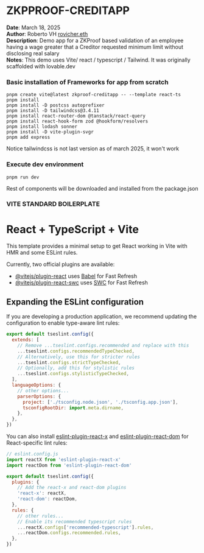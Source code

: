 # ZKPPROOF-CREDITAPP

**Date**: March 18, 2025  
**Author**: Roberto VH [rovicher.eth](https://x.com/RoberVH)  
**Description**: Demo app for a ZKProof based validation of an employee having a wage greater that a Creditor requested minimum limit without disclosing real salary  
**Notes**: This demo uses Vite/ react / typescript / Tailwind. It was originally scaffolded with lovable.dev


### Basic installation of  Frameworks for  app from scratch

```
pnpm create vite@latest zkproof-creditapp -- --template react-ts
pnpm install
pnpm install -D postcss autoprefixer
pnpm install -D tailwindcss@3.4.11
pnpm install react-router-dom @tanstack/react-query
pnpm install react-hook-form zod @hookform/resolvers
pnpm install lodash sonner
pnpm install -D vite-plugin-svgr
pnpm add express
```

Notice tailwindcss is not last version as of march 2025, it won't work 


### Execute dev environment
 ```
 pnpm run dev
 ```

Rest of components will be downloaded and installed from the package.json 



### VITE STANDARD BOILERPLATE

# React + TypeScript + Vite

This template provides a minimal setup to get React working in Vite with HMR and some ESLint rules.

Currently, two official plugins are available:

- [@vitejs/plugin-react](https://github.com/vitejs/vite-plugin-react/blob/main/packages/plugin-react/README.md) uses [Babel](https://babeljs.io/) for Fast Refresh
- [@vitejs/plugin-react-swc](https://github.com/vitejs/vite-plugin-react-swc) uses [SWC](https://swc.rs/) for Fast Refresh

## Expanding the ESLint configuration

If you are developing a production application, we recommend updating the configuration to enable type-aware lint rules:

```js
export default tseslint.config({
  extends: [
    // Remove ...tseslint.configs.recommended and replace with this
    ...tseslint.configs.recommendedTypeChecked,
    // Alternatively, use this for stricter rules
    ...tseslint.configs.strictTypeChecked,
    // Optionally, add this for stylistic rules
    ...tseslint.configs.stylisticTypeChecked,
  ],
  languageOptions: {
    // other options...
    parserOptions: {
      project: ['./tsconfig.node.json', './tsconfig.app.json'],
      tsconfigRootDir: import.meta.dirname,
    },
  },
})
```

You can also install [eslint-plugin-react-x](https://github.com/Rel1cx/eslint-react/tree/main/packages/plugins/eslint-plugin-react-x) and [eslint-plugin-react-dom](https://github.com/Rel1cx/eslint-react/tree/main/packages/plugins/eslint-plugin-react-dom) for React-specific lint rules:

```js
// eslint.config.js
import reactX from 'eslint-plugin-react-x'
import reactDom from 'eslint-plugin-react-dom'

export default tseslint.config({
  plugins: {
    // Add the react-x and react-dom plugins
    'react-x': reactX,
    'react-dom': reactDom,
  },
  rules: {
    // other rules...
    // Enable its recommended typescript rules
    ...reactX.configs['recommended-typescript'].rules,
    ...reactDom.configs.recommended.rules,
  },
})
```
